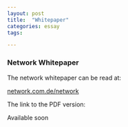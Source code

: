 ```yaml
---
layout: post
title:  "Whitepaper"
categories: essay
tags: 

---
```


### Network Whitepaper

The network whitepaper can be read at:

<a href="https://network.com.de/network">network.com.de/network</a> <br>

The link to the PDF version:

Available soon

